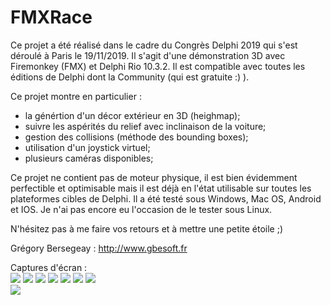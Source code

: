﻿# FMXRace

Ce projet a été réalisé dans le cadre du Congrès Delphi 2019 qui s'est déroulé à Paris le 19/11/2019.
Il s'agit d'une démonstration 3D avec Firemonkey (FMX) et Delphi Rio 10.3.2. Il est compatible avec toutes les éditions de Delphi dont la Community (qui est gratuite :) ).

Ce projet montre en particulier :
- la génértion d'un décor extérieur en 3D (heighmap);
- suivre les aspérités du relief avec inclinaison de la voiture;
- gestion des collisions (méthode des bounding boxes);
- utilisation d'un joystick virtuel;
- plusieurs caméras disponibles;
 
Ce projet ne contient pas de moteur physique, il est bien évidemment perfectible et optimisable mais il est déjà en l'état utilisable sur toutes les plateformes cibles de Delphi.
Il a été testé sous Windows, Mac OS, Android et IOS. Je n'ai pas encore eu l'occasion de le tester sous Linux.

N'hésitez pas à me faire vos retours et à mettre une petite étoile ;)

Grégory Bersegeay : http://www.gbesoft.fr<br>

Captures d'écran :<br>
<img src="https://github.com/gbegreg/FMXRace/blob/master/images/captureFMXRace1.png">
<img src="https://github.com/gbegreg/FMXRace/blob/master/images/captureFMXRace2.png">
<img src="https://github.com/gbegreg/FMXRace/blob/master/images/captureFMXRace3.png">
<img src="https://github.com/gbegreg/FMXRace/blob/master/images/captureFMXRace5.png">
<img src="https://github.com/gbegreg/FMXRace/blob/master/images/captureFMXRace6.png">
<img src="https://github.com/gbegreg/FMXRace/blob/master/images/captureFMXRace7.png">
<img src="https://github.com/gbegreg/FMXRace/blob/master/images/android.png"><br>
<img src="https://github.com/gbegreg/FMXRace/blob/master/images/macos.png">
